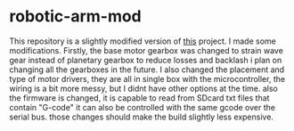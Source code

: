 # robotic-arm-mod

This repository is a slightly modified version of [this](https://www.thingiverse.com/thing:3327968) project. I made some modifications.
Firstly, the base motor gearbox was changed to strain wave gear instead of planetary gearbox to reduce losses and backlash i plan on changing all the gearboxes in the future.
I also changed the placement and type of motor drivers, they are all in single box with the microcontroller, the wiring is a bit more messy, but I didnt have other options at the time.
also the firmware is changed, it is capable to read from SDcard txt files that contain "G-code" it can also be controlled with the same gcode over the serial bus.
those changes should make the build slightly less expensive.

